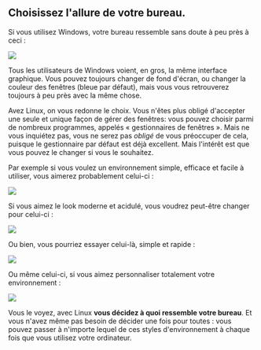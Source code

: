 <?php require("../../entete.php"); ?> <?php require("../../base.php"); ?>

<div id="corps">

<h2>Choisissez l'allure de votre bureau.</h2>

<p>Si vous utilisez Windows, votre bureau ressemble sans doute à
peu près à ceci :</p>

<img src="Images/windows_vista.jpg" />

<p>Tous les utilisateurs de Windows voient, en gros, la même interface
graphique. Vous pouvez toujours changer de fond d'écran, ou changer la
couleur des fenêtres (bleue par défaut), mais vous vous retrouverez
toujours à peu près avec la même chose.</p>

<p>Avez Linux, on vous redonne le choix. Vous n'êtes plus obligé
d'accepter une seule et unique façon de gérer des fenêtres: vous
pouvez choisir parmi de nombreux programmes, appelés « gestionnaires
de fenêtres ». Mais ne vous inquiétez pas, vous ne serez pas <i>obligé</i>
de vous préoccuper de cela, puisque le gestionnaire par défaut est déjà
excellent. Mais l'intérêt est que vous pouvez le changer si vous le 
souhaitez.</p>

<p>Par exemple si vous voulez un environnement simple, efficace et
facile à utiliser, vous aimerez probablement celui-ci :</p>

<img src="Images/ubuntu.jpg"/>

<p>Si vous aimez le look moderne et acidulé, vous voudrez peut-être
changer pour celui-ci :</p>

<img src="Images/kde.png" />

<p>Ou bien, vous pourriez essayer celui-là, simple et rapide :</p>

<img src="Images/xfce.jpg" />

<p>Ou même celui-ci, si vous aimez personnaliser totalement votre
environnement :</p>

<img src="Images/wm.jpg" />

<p>Vous le voyez, avec Linux <b>vous décidez à quoi ressemble votre
bureau</b>. Et vous n'avez même pas besoin de décider une fois pour
toutes : vous pouvez passer à n'importe lequel de ces styles
d'environnement à chaque fois que vous utilisez votre
ordinateur.</p>

</div>


